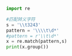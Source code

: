 
<BlogInfo id="22" title="6.原生字符串" author="白日梦想猿" pv=0 read_times=0 pre_cost_time=0分5秒 category="正则表达式" tag_list="['正则表达式']" create_time="2020.05.28 13:20:48" update_time="2020.05.28 13:36:20" />

```python
import re

#匹配转义字符
s = '\\t3243'
pattern = '\\\\t\d*'
#pattern = r'\\t\d*'
x = re.match(pattern,s)
print(x.group())

```
